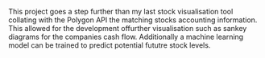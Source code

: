 This project goes a step further than my last stock visualisation tool collating with the Polygon API the matching stocks accounting information. This allowed for the development offurther visualisation such as sankey diagrams for the companies cash flow. Additionally a machine learning model can be trained to predict potential fututre stock levels. 
